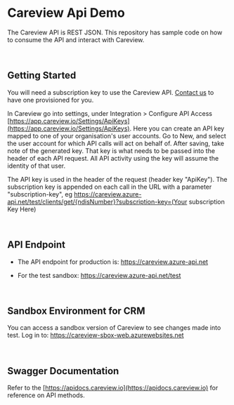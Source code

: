 # Careview Api Demo

The Careview API is REST JSON. This repository has sample code on how to consume the API and interact with Careview.

<br>

## Getting Started

You will need a subscription key to use the Careview API. [Contact us](http://www.careviewapp.com/contact-us) to have one provisioned for you.

In Careview go into settings, under Integration > Configure API Access [https://app.careview.io/Settings/ApiKeys](https://app.careview.io/Settings/ApiKeys). Here you can create an API key mapped to one of your organisation's user accounts. Go to New, and select the user account for which API calls will act on behalf of. After saving, take note of the generated key. That key is what needs to be passed into the header of each API request. All API activity using the key will assume the identity of that user.

The API key is used in the header of the request (header key "ApiKey"). The subscription key is appended on each call in the URL with a parameter "subscription-key", eg https://careview.azure-api.net/test/clients/get/{ndisNumber}?subscription-key=(Your subscription Key Here)

<br>

## API Endpoint
 
- The API endpoint for production is: https://careview.azure-api.net

- For the test sandbox: https://careview.azure-api.net/test

<br>

## Sandbox Environment for CRM

You can access a sandbox version of Careview to see changes made into test. Log in to: https://careview-sbox-web.azurewebsites.net

<br>

## Swagger Documentation

Refer to the [https://apidocs.careview.io](https://apidocs.careview.io) for reference on API methods.
